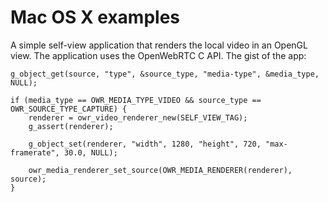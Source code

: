 # Mac OS X examples
A simple self-view application that renders the local video in an OpenGL view. The application uses the OpenWebRTC C API. The gist of the app:
```
g_object_get(source, "type", &source_type, "media-type", &media_type, NULL);

if (media_type == OWR_MEDIA_TYPE_VIDEO && source_type == OWR_SOURCE_TYPE_CAPTURE) {
    renderer = owr_video_renderer_new(SELF_VIEW_TAG);
    g_assert(renderer);

    g_object_set(renderer, "width", 1280, "height", 720, "max-framerate", 30.0, NULL);

    owr_media_renderer_set_source(OWR_MEDIA_RENDERER(renderer), source);
}
```
